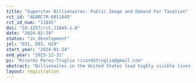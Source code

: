 ```yaml
---
title: "Superstar Billionaires: Public Image and Demand For Taxation"
rct_id: "AEARCTR-0011845"
rct_id_num: "11845"
doi: "10.1257/rct.11845-1.0"
date: "2024-01-24"
status: "in_development"
jel: "D31, D83, H24"
start_year: "2024-01-24"
end_year: "2025-12-31"
pi: "Ricardo Perez-Truglia ricardotruglia@gmail.com"
abstract: "Billionaires in the United States lead highly visible lives. The media extensively covers their romantic relationships and various aspects of their personal lives. Even superhero movies portray characters with billionaire status. According to some accounts, billionaires pay considerably lower tax rates compared to the average American. Does their public image influence the demand for taxation of the super-wealthy? We designed a survey experiment aimed at examining how public perceptions of billionaires impact their attitudes toward taxation."
layout: registration
---
```


